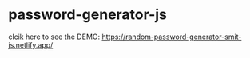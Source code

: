 # password-generator-js
clcik here to see the DEMO: https://random-password-generator-smit-js.netlify.app/

